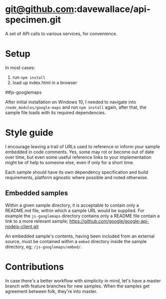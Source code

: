 # git@github.com:davewallace/api-specimen.git
A set of API calls to various services, for convenience.

# Setup

In most cases:
1. run `npm install`
2. load up index.html in a browser

##js-googlemaps

After initial installation on Windows 10, I needed to navigate into 
`/node_modules/google-maps` and run `npm install` again, after that, the sample
file loads with its required dependencies.

# Style guide

I encourage leaving a trail of URLs used to reference or inform your sample
embedded in code comments. Yes, some may rot or become out of date over time,
but even some useful reference links to your implementation might be of help to
someone else, even if only for a short time.

Each sample should have its own dependency specification and build requirements,
platform agnostic where possible and noted otherwise.

## Embedded samples

Within a given sample directory, it is acceptable to contain only a README.md
file, within which a sample URL would be supplied. For example the
`js-googlemaps` directory contains only a README file contain a link to a
more relevant sample; https://github.com/google/google-api-nodejs-client.git

An embedded sample's contents, having been included from an external source,
must be contained within a `embed` directory inside the sample directory, eg;
`/js-googlemaps/embed/`.

# Contributions

In case there's a better workflow with simplicity in mind, let's have a master
branch with feature branches for new samples. When the samples get agreement
between folk, they're into master.

